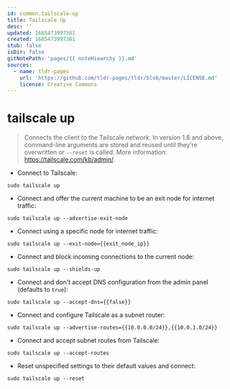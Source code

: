 ```yaml
---
id: common.tailscale-up
title: Tailscale Up
desc: ''
updated: 1685473997361
created: 1685473997361
stub: false
isDir: false
gitNotePath: 'pages/{{ noteHiearchy }}.md'
sources:
  - name: tldr-pages
    url: 'https://github.com/tldr-pages/tldr/blob/master/LICENSE.md'
    license: Creative Commons
---
```

# tailscale up

> Connects the client to the Tailscale network.
> In version 1.8 and above, command-line arguments are stored and reused until they're overwritten or `--reset` is called.
> More information: <https://tailscale.com/kb/admin/>.

- Connect to Tailscale:

`sudo tailscale up`

- Connect and offer the current machine to be an exit node for internet traffic:

`sudo tailscale up --advertise-exit-node`

- Connect using a specific node for internet traffic:

`sudo tailscale up --exit-node={{exit_node_ip}}`

- Connect and block incoming connections to the current node:

`sudo tailscale up --shields-up`

- Connect and don't accept DNS configuration from the admin panel (defaults to `true`):

`sudo tailscale up --accept-dns={{false}}`

- Connect and configure Tailscale as a subnet router:

`sudo tailscale up --advertise-routes={{10.0.0.0/24}},{{10.0.1.0/24}}`

- Connect and accept subnet routes from Tailscale:

`sudo tailscale up --accept-routes`

- Reset unspecified settings to their default values and connect:

`sudo tailscale up --reset`

